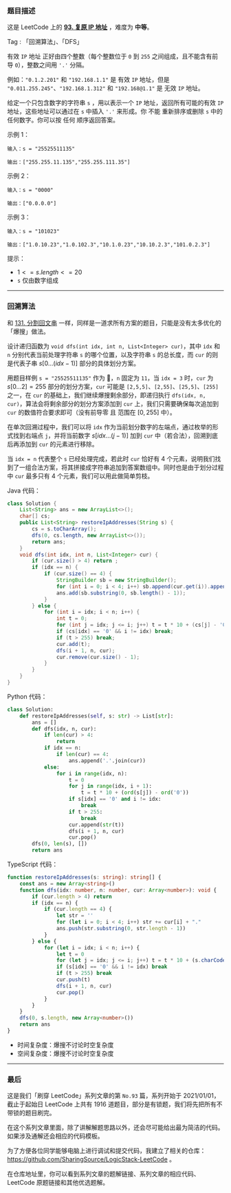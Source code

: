 ### 题目描述

这是 LeetCode 上的 **[93. 复原 IP 地址](https://www.acoier.com/2022/12/09/93.%20%E5%A4%8D%E5%8E%9F%20IP%20%E5%9C%B0%E5%9D%80%EF%BC%88%E4%B8%AD%E7%AD%89%EF%BC%89/)** ，难度为 **中等**。

Tag : 「回溯算法」、「DFS」



有效 `IP` 地址 正好由四个整数（每个整数位于 `0` 到 `255` 之间组成，且不能含有前导 `0`），整数之间用 `'.'` 分隔。

例如：`"0.1.2.201"` 和 `"192.168.1.1"` 是 有效 `IP` 地址，但是 `"0.011.255.245"`、`"192.168.1.312"` 和 `"192.168@1.1"` 是 无效 `IP` 地址。

给定一个只包含数字的字符串 `s` ，用以表示一个 `IP` 地址，返回所有可能的有效 `IP` 地址，这些地址可以通过在 `s` 中插入 `'.'` 来形成。你 不能 重新排序或删除 `s` 中的任何数字。你可以按 任何 顺序返回答案。

示例 1：
```
输入：s = "25525511135"

输出：["255.255.11.135","255.255.111.35"]
```
示例 2：
```
输入：s = "0000"

输出：["0.0.0.0"]
```
示例 3：
```
输入：s = "101023"

输出：["1.0.10.23","1.0.102.3","10.1.0.23","10.10.2.3","101.0.2.3"]
```

提示：
* $1 <= s.length <= 20$
* `s` 仅由数字组成

---

### 回溯算法

和 [131. 分割回文串](https://mp.weixin.qq.com/s?__biz=MzU4NDE3MTEyMA==&mid=2247487047&idx=1&sn=117c48f20778868442fce44e100d2ea8) 一样，同样是一道求所有方案的题目，只能是没有太多优化的「爆搜」做法。

设计递归函数为 `void dfs(int idx, int n, List<Integer> cur)`，其中 `idx` 和 `n` 分别代表当前处理字符串 `s` 的哪个位置，以及字符串 `s` 的总长度，而 `cur` 的则是代表子串 $s[0 ... (idx - 1)]$ 部分的具体划分方案。

用题目样例 `s = "25525511135"` 作为 🌰，`n` 固定为 `11`，当 `idx = 3` 时，`cur` 为 $s[0...2] = 255$  部分的划分方案，`cur` 可能是 `[2,5,5]`、`[2,55]`、`[25,5]`、`[255]` 之一，在 `cur` 的基础上，我们继续爆搜剩余部分，即递归执行 `dfs(idx, n, cur)`，算法会将剩余部分的划分方案添加到 `cur` 上，我们只需要确保每次追加到 `cur` 的数值符合要求即可（没有前导零 且 范围在 $[0, 255]$ 中）。

在单次回溯过程中，我们可以将 `idx` 作为当前划分数字的左端点，通过枚举的形式找到右端点 `j`，并将当前数字 $s[idx ... (j - 1)]$ 加到 `cur` 中（若合法），回溯到底后再添加到 `cur` 的元素进行移除。

当 `idx = n` 代表整个 `s` 已经处理完成，若此时 `cur` 恰好有 $4$ 个元素，说明我们找到了一组合法方案，将其拼接成字符串追加到答案数组中。同时也是由于划分过程中 `cur` 最多只有 $4$ 个元素，我们可以用此做简单剪枝。

Java 代码：
```Java
class Solution {
    List<String> ans = new ArrayList<>();
    char[] cs;
    public List<String> restoreIpAddresses(String s) {
        cs = s.toCharArray();
        dfs(0, cs.length, new ArrayList<>());
        return ans;
    }
    void dfs(int idx, int n, List<Integer> cur) {
        if (cur.size() > 4) return ;
        if (idx == n) {
            if (cur.size() == 4) {
                StringBuilder sb = new StringBuilder();
                for (int i = 0; i < 4; i++) sb.append(cur.get(i)).append(".");
                ans.add(sb.substring(0, sb.length() - 1));
            }
        } else {
            for (int i = idx; i < n; i++) {
                int t = 0;
                for (int j = idx; j <= i; j++) t = t * 10 + (cs[j] - '0');
                if (cs[idx] == '0' && i != idx) break;
                if (t > 255) break;
                cur.add(t);
                dfs(i + 1, n, cur);
                cur.remove(cur.size() - 1);
            }
        }
    }
}
```
Python 代码：
```Python
class Solution:
    def restoreIpAddresses(self, s: str) -> List[str]:
        ans = []
        def dfs(idx, n, cur):
            if len(cur) > 4:
                return 
            if idx == n:
                if len(cur) == 4:
                    ans.append('.'.join(cur))
            else:
                for i in range(idx, n):
                    t = 0
                    for j in range(idx, i + 1):
                        t = t * 10 + (ord(s[j]) - ord('0'))
                    if s[idx] == '0' and i != idx:
                        break
                    if t > 255:
                        break
                    cur.append(str(t))
                    dfs(i + 1, n, cur)
                    cur.pop()
        dfs(0, len(s), [])
        return ans
```
TypeScript 代码：
```TypeScript 
function restoreIpAddresses(s: string): string[] {
    const ans = new Array<string>()
    function dfs(idx: number, n: number, cur: Array<number>): void {
        if (cur.length > 4) return 
        if (idx == n) {
            if (cur.length == 4) {
                let str = ''
                for (let i = 0; i < 4; i++) str += cur[i] + "."
                ans.push(str.substring(0, str.length - 1))
            }
        } else {
            for (let i = idx; i < n; i++) {
                let t = 0
                for (let j = idx; j <= i; j++) t = t * 10 + (s.charCodeAt(j) - '0'.charCodeAt(0))
                if (s[idx] == '0' && i != idx) break
                if (t > 255) break
                cur.push(t)
                dfs(i + 1, n, cur)
                cur.pop()
            }
        }
    }
    dfs(0, s.length, new Array<number>())
    return ans
}
```
* 时间复杂度：爆搜不讨论时空复杂度
* 空间复杂度：爆搜不讨论时空复杂度

---

### 最后

这是我们「刷穿 LeetCode」系列文章的第 `No.93` 篇，系列开始于 2021/01/01，截止于起始日 LeetCode 上共有 1916 道题目，部分是有锁题，我们将先把所有不带锁的题目刷完。

在这个系列文章里面，除了讲解解题思路以外，还会尽可能给出最为简洁的代码。如果涉及通解还会相应的代码模板。

为了方便各位同学能够电脑上进行调试和提交代码，我建立了相关的仓库：https://github.com/SharingSource/LogicStack-LeetCode 。

在仓库地址里，你可以看到系列文章的题解链接、系列文章的相应代码、LeetCode 原题链接和其他优选题解。

